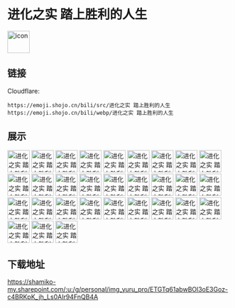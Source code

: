 # 进化之实 踏上胜利的人生
<img src="https://emoji.shojo.cn/bili/src/进化之实 踏上胜利的人生/icon.png" width="50" height="50" alt="icon">

## 链接
Cloudflare:
```
https://emoji.shojo.cn/bili/src/进化之实 踏上胜利的人生
https://emoji.shojo.cn/bili/webp/进化之实 踏上胜利的人生
```
## 展示
<img src="https://emoji.shojo.cn/bili/src/进化之实 踏上胜利的人生/进化之实 踏上胜利的人生-乖巧.png" width="50" height="50" alt="进化之实 踏上胜利的人生-乖巧">
<img src="https://emoji.shojo.cn/bili/src/进化之实 踏上胜利的人生/进化之实 踏上胜利的人生-馋.png" width="50" height="50" alt="进化之实 踏上胜利的人生-馋">
<img src="https://emoji.shojo.cn/bili/src/进化之实 踏上胜利的人生/进化之实 踏上胜利的人生-好吃.png" width="50" height="50" alt="进化之实 踏上胜利的人生-好吃">
<img src="https://emoji.shojo.cn/bili/src/进化之实 踏上胜利的人生/进化之实 踏上胜利的人生-黑线.png" width="50" height="50" alt="进化之实 踏上胜利的人生-黑线">
<img src="https://emoji.shojo.cn/bili/src/进化之实 踏上胜利的人生/进化之实 踏上胜利的人生-心动.png" width="50" height="50" alt="进化之实 踏上胜利的人生-心动">
<img src="https://emoji.shojo.cn/bili/src/进化之实 踏上胜利的人生/进化之实 踏上胜利的人生-震惊.png" width="50" height="50" alt="进化之实 踏上胜利的人生-震惊">
<img src="https://emoji.shojo.cn/bili/src/进化之实 踏上胜利的人生/进化之实 踏上胜利的人生-不安.png" width="50" height="50" alt="进化之实 踏上胜利的人生-不安">
<img src="https://emoji.shojo.cn/bili/src/进化之实 踏上胜利的人生/进化之实 踏上胜利的人生-委屈.png" width="50" height="50" alt="进化之实 踏上胜利的人生-委屈">
<img src="https://emoji.shojo.cn/bili/src/进化之实 踏上胜利的人生/进化之实 踏上胜利的人生-傻眼.png" width="50" height="50" alt="进化之实 踏上胜利的人生-傻眼">
<img src="https://emoji.shojo.cn/bili/src/进化之实 踏上胜利的人生/进化之实 踏上胜利的人生-期待.png" width="50" height="50" alt="进化之实 踏上胜利的人生-期待">
<img src="https://emoji.shojo.cn/bili/src/进化之实 踏上胜利的人生/进化之实 踏上胜利的人生-优雅.png" width="50" height="50" alt="进化之实 踏上胜利的人生-优雅">
<img src="https://emoji.shojo.cn/bili/src/进化之实 踏上胜利的人生/进化之实 踏上胜利的人生-害羞.png" width="50" height="50" alt="进化之实 踏上胜利的人生-害羞">
<img src="https://emoji.shojo.cn/bili/src/进化之实 踏上胜利的人生/进化之实 踏上胜利的人生-楚楚可怜.png" width="50" height="50" alt="进化之实 踏上胜利的人生-楚楚可怜">
<img src="https://emoji.shojo.cn/bili/src/进化之实 踏上胜利的人生/进化之实 踏上胜利的人生-呐喊.png" width="50" height="50" alt="进化之实 踏上胜利的人生-呐喊">
<img src="https://emoji.shojo.cn/bili/src/进化之实 踏上胜利的人生/进化之实 踏上胜利的人生-残忍.png" width="50" height="50" alt="进化之实 踏上胜利的人生-残忍">
<img src="https://emoji.shojo.cn/bili/src/进化之实 踏上胜利的人生/进化之实 踏上胜利的人生-治愈.png" width="50" height="50" alt="进化之实 踏上胜利的人生-治愈">
<img src="https://emoji.shojo.cn/bili/src/进化之实 踏上胜利的人生/进化之实 踏上胜利的人生-激动.png" width="50" height="50" alt="进化之实 踏上胜利的人生-激动">
<img src="https://emoji.shojo.cn/bili/src/进化之实 踏上胜利的人生/进化之实 踏上胜利的人生-有罪.png" width="50" height="50" alt="进化之实 踏上胜利的人生-有罪">
<img src="https://emoji.shojo.cn/bili/src/进化之实 踏上胜利的人生/进化之实 踏上胜利的人生-无语.png" width="50" height="50" alt="进化之实 踏上胜利的人生-无语">
<img src="https://emoji.shojo.cn/bili/src/进化之实 踏上胜利的人生/进化之实 踏上胜利的人生-糟糕.png" width="50" height="50" alt="进化之实 踏上胜利的人生-糟糕">
<img src="https://emoji.shojo.cn/bili/src/进化之实 踏上胜利的人生/进化之实 踏上胜利的人生-害怕.png" width="50" height="50" alt="进化之实 踏上胜利的人生-害怕">
<img src="https://emoji.shojo.cn/bili/src/进化之实 踏上胜利的人生/进化之实 踏上胜利的人生-恰点.png" width="50" height="50" alt="进化之实 踏上胜利的人生-恰点">
<img src="https://emoji.shojo.cn/bili/src/进化之实 踏上胜利的人生/进化之实 踏上胜利的人生-爆衣.png" width="50" height="50" alt="进化之实 踏上胜利的人生-爆衣">
<img src="https://emoji.shojo.cn/bili/src/进化之实 踏上胜利的人生/进化之实 踏上胜利的人生-萌萌哒.png" width="50" height="50" alt="进化之实 踏上胜利的人生-萌萌哒">
<img src="https://emoji.shojo.cn/bili/src/进化之实 踏上胜利的人生/进化之实 踏上胜利的人生-疑惑.png" width="50" height="50" alt="进化之实 踏上胜利的人生-疑惑">
<img src="https://emoji.shojo.cn/bili/src/进化之实 踏上胜利的人生/进化之实 踏上胜利的人生-肌肉.png" width="50" height="50" alt="进化之实 踏上胜利的人生-肌肉">
<img src="https://emoji.shojo.cn/bili/src/进化之实 踏上胜利的人生/进化之实 踏上胜利的人生-沉思.png" width="50" height="50" alt="进化之实 踏上胜利的人生-沉思">
<img src="https://emoji.shojo.cn/bili/src/进化之实 踏上胜利的人生/进化之实 踏上胜利的人生-生气.png" width="50" height="50" alt="进化之实 踏上胜利的人生-生气">
<img src="https://emoji.shojo.cn/bili/src/进化之实 踏上胜利的人生/进化之实 踏上胜利的人生-哭哭.png" width="50" height="50" alt="进化之实 踏上胜利的人生-哭哭">
<img src="https://emoji.shojo.cn/bili/src/进化之实 踏上胜利的人生/进化之实 踏上胜利的人生-真香.png" width="50" height="50" alt="进化之实 踏上胜利的人生-真香">

## 下载地址

https://shamiko-my.sharepoint.com/:u:/g/personal/img_yuru_pro/ETGTq61abwBOl3oE3Goz-c4BRKpK_jh_Ls0AIr94FnQB4A